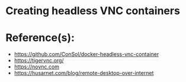 # Creating headless VNC containers

# Reference(s):
- https://github.com/ConSol/docker-headless-vnc-container
- https://tigervnc.org/
- https://novnc.com
- https://husarnet.com/blog/remote-desktop-over-internet
